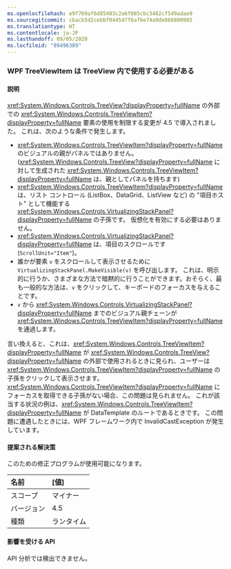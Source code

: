 ```yaml
---
ms.openlocfilehash: e9f769af6d85403c2a6f085cbc3462cf549adae9
ms.sourcegitcommit: cbacb5d2cebbf044547f6af6e74a9de866800985
ms.translationtype: HT
ms.contentlocale: ja-JP
ms.lasthandoff: 09/05/2020
ms.locfileid: "89496389"
---
```

### <a name="wpf-treeviewitem-must-be-used-within-a-treeview"></a>WPF TreeViewItem は TreeView 内で使用する必要がある

#### <a name="details"></a>説明

<xref:System.Windows.Controls.TreeView?displayProperty=fullName> の外部での <xref:System.Windows.Controls.TreeViewItem?displayProperty=fullName> 要素の使用を制限する変更が 4.5 で導入されました。 これは、次のような条件で発生します。<ul><li><xref:System.Windows.Controls.TreeViewItem?displayProperty=fullName> のビジュアルの親がパネルではありません。 (<xref:System.Windows.Controls.TreeView?displayProperty=fullName> に対して生成された <xref:System.Windows.Controls.TreeViewItem?displayProperty=fullName> は、親としてパネルを持ちます)</li><li><xref:System.Windows.Controls.TreeViewItem?displayProperty=fullName> は、リスト コントロール (ListBox、DataGrid、ListView など) の &quot;項目ホスト&quot; として機能する <xref:System.Windows.Controls.VirtualizingStackPanel?displayProperty=fullName> の子孫です。 仮想化を有効にする必要はありません。</li><li><xref:System.Windows.Controls.VirtualizingStackPanel?displayProperty=fullName> は、項目のスクロールです (<code>ScrollUnit=&quot;Item&quot;</code>)。</li><li>誰かが要素 <code>v</code> をスクロールして表示させるために <code>VirtualizingStackPanel.MakeVisible(v)</code> を呼び出します。 これは、明示的に行うか、さまざまな方法で暗黙的に行うことができます。おそらく、最も一般的な方法は、<code>v</code> をクリックして、キーボードのフォーカスを与えることです。</li><li><code>v</code> から <xref:System.Windows.Controls.VirtualizingStackPanel?displayProperty=fullName> までのビジュアル親チェーンが <xref:System.Windows.Controls.TreeViewItem?displayProperty=fullName> を通過します。</li></ul>言い換えると、これは、<xref:System.Windows.Controls.TreeViewItem?displayProperty=fullName> が <xref:System.Windows.Controls.TreeView?displayProperty=fullName> の外部で使用されるときに見られ、ユーザーは <xref:System.Windows.Controls.TreeViewItem?displayProperty=fullName> の子孫をクリックして表示させます。 <xref:System.Windows.Controls.TreeViewItem?displayProperty=fullName> にフォーカスを取得できる子孫がない場合、この問題は見られません。 これが該当する状況の例は、<xref:System.Windows.Controls.TreeViewItem?displayProperty=fullName> が DataTemplate のルートであるときです。 この問題に遭遇したときには、WPF フレームワーク内で InvalidCastException が発生しています。

#### <a name="suggestion"></a>提案される解決策

このための修正プログラムが使用可能になります。

| 名前    | [値]       |
|:--------|:------------|
| スコープ   |マイナー|
|バージョン|4.5|
|種類|ランタイム|

#### <a name="affected-apis"></a>影響を受ける API

API 分析では検出できません。

<!--

#### Affected APIs

Not detectable via API analysis.

-->
